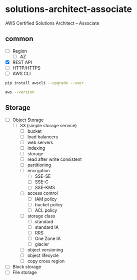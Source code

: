 # solutions-architect-associate
AWS Certified Solutions Architect – Associate  
  
## common
- [ ] Region
  - [ ] AZ
- [x] REST API
- [ ] HTTP/HTTPS 
- [ ] AWS CLI
```sh
pip install awscli --upgrade --user

aws --version
```
  
## Storage
- [ ] Object Storage
  - [ ] S3 (simple storage service)
    - [ ] bucket
    - [ ] load balancers
    - [ ] web servers
    - [ ] indexing
    - [ ] storage
    - [ ] read after write consistent
    - [ ] partitioning
    - [ ] encryption
      - [ ] SSE-SE
      - [ ] SSE-C
      - [ ] SSE-KMS
    - [ ] access control
      - [ ] IAM policy
      - [ ] bucket policy
      - [ ] ACL policy
    - [ ] storage class
      - [ ] standard
      - [ ] standard IA
      - [ ] RRS
      - [ ] One Zone IA
      - [ ] glacier
    - [ ] object versioning
    - [ ] object lifecycle
    - [ ] copy cross region
- [ ] Block storage
- [ ] File storage
